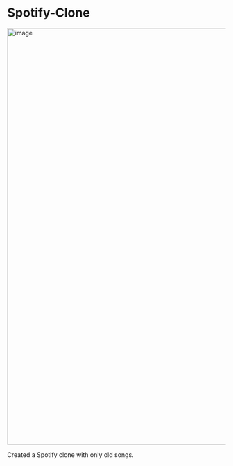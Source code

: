 # Spotify-Clone

<img width="960" alt="image" src="https://github.com/akash-neharkar/Spotify-Clone/assets/124196448/38f1d312-37e9-421e-9c35-5750064ab6da">


Created a Spotify clone with only old songs.
